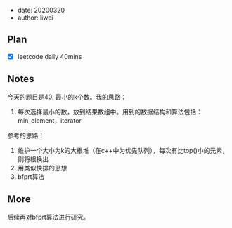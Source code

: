 - date: 20200320 
- author: liwei

## Plan

- [x] leetcode daily 40mins

## Notes

今天的题目是40. 最小的k个数。我的思路：

1. 每次选择最小的数，放到结果数组中。用到的数据结构和算法包括：min_element，iterator

参考的思路：

1. 维护一个大小为k的大根堆（在c++中为优先队列），每次有比top()小的元素，则将根换出
2. 用类似快排的思想
3. bfprt算法

## More

后续再对bfprt算法进行研究。
